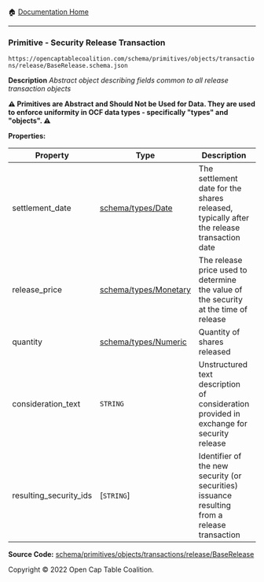 :house: [Documentation Home](/README.md)

---

### Primitive - Security Release Transaction

`https://opencaptablecoalition.com/schema/primitives/objects/transactions/release/BaseRelease.schema.json`

**Description** _Abstract object describing fields common to all release transaction objects_

**:warning: Primitives are Abstract and Should Not be Used for Data. They are used to enforce uniformity in OCF data types - specifically "types" and "objects". :warning:**

**Properties:**

| Property               | Type                                                    | Description                                                                                  | Required   |
| ---------------------- | ------------------------------------------------------- | -------------------------------------------------------------------------------------------- | ---------- |
| settlement_date        | [schema/types/Date](/docs/schema/types/Date.md)         | The settlement date for the shares released, typically after the release transaction date    | `REQUIRED` |
| release_price          | [schema/types/Monetary](/docs/schema/types/Monetary.md) | The release price used to determine the value of the security at the time of release         | `REQUIRED` |
| quantity               | [schema/types/Numeric](/docs/schema/types/Numeric.md)   | Quantity of shares released                                                                  | `REQUIRED` |
| consideration_text     | `STRING`                                                | Unstructured text description of consideration provided in exchange for security release     | -          |
| resulting_security_ids | [`STRING`]                                              | Identifier of the new security (or securities) issuance resulting from a release transaction | `REQUIRED` |

**Source Code:** [schema/primitives/objects/transactions/release/BaseRelease](/schema/primitives/objects/transactions/release/BaseRelease.schema.json)

Copyright © 2022 Open Cap Table Coalition.
